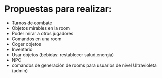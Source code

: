 # Propuestas para realizar:
- ~~Turnos de combate~~
- Objetos mirables en la room
- Poder mirar a otros jugadores
- Comandos en una room
- Coger objetos
- Inventario
- Usar objetos (bebidas: restablecer salud,energia)
- NPC
- comandos de generación de rooms para usuarios de nivel Ultravioleta (admin)
